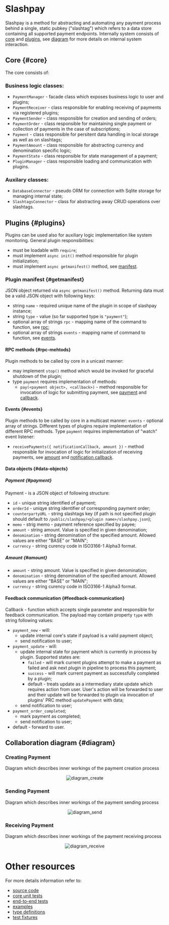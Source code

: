 # Slashpay

Slashpay is a method for abstracting and automating any payment process behind a single, static pubkey ("slashtag") which refers to a data store containing all supported payment endpoints. Internally system consists of [core](core) and [plugins](plugins), see [diagram](diagram) for more details on internal system interaction.

## Core {#core}
The core consists of:
### Business logic classes:
- `PaymentManager` - facade class which exposes business logic to user and plugins;
- `PaymentReceiver` - class responsible for enabling receiving of payments via registered plugins;
- `PaymentSender` - class responsible for creation and sending of orders;
- `PaymentOrder` - class responsible for maintaining single payment or collection of payments in the case of subscriptions;
- `Payment` - class responsible for persitent data handling in local storage as well as on slashtags;
- `PaymentAmount` - class responsible for abstracting currency and denomination specific logic;
- `PaymentState` - class responsible for state management of a payment;
- `PluginManager` - class responsible loading and communication with plugins.

### Auxilary classes:
- `DatabaseConnector` - pseudo ORM for connection with Sqlite storage for managing internal state;
- `SlashtagsConnector` - class for abstracting away CRUD operations over slashtags.

## Plugins {#plugins}
Plugins can be used also for auxiliary logic implementation like system monitoring. General plugin responsibilities:
- must be loadable with `require`;
- must implement `async init()` method responsible for plugin initialization;
- must implement `async getmanifest()` method, see [manifest](#getmanifest).

### Plugin manifest {#getmanifest}
JSON object returned via `async getmanifest()` method. Returning data must be a valid JSON object with following keys:
- string `name` - required unique name of the plugin in scope of slashpay instance;
- string `type` - value (so far supported type is `"payment"`);
- optional array of strings `rpc` - mapping name of the command to function, see [rpc](#rpc-methods);
- optional array of strings `events` - mapping name of command to function, see [events](#events).

#### RPC methods {#rpc-mehtods}
Plugin methods to be called by core in a unicast manner:
- may implement `stop()` method which would be invoked for graceful shutdown of the plugin;
- type `payment` requires implementation of methods:
  - `pay(<payment object>, <callback>)` - method responsible for invocation of logic for submitting payment, see [payment](#payment) and [callback](#feedback-communication).

#### Events {#events}
Plugin methods to be called by core in a multicast manner:
`events` - optional array of strings. Different types of plugins require implementation of different RPC methods.
Type `payment` requires implementation of "watch" event listener:
 - `receivePayments({ notificationCallback, amount })` - method responsible for invocation of logic for initialization of receiving payments, see [amount](#amount) and [notification callback](#feedback-communication).

#### Data objects {#data-objects}

##### Payment {#payment}
Payment - is a JSON object of following structure:
- `id` - unique string identified of payment;
- `orderId` - uniqye string identifier of corresponding payment order;
- `counterpartyURL` - string slashtags key (if path is not specified plugin should default to `/public/slashpay/<plugin name>/slashpay.json`);
- `memo` - strig memo - payment reference specified by payee;
- `amount` - string amount. Value is specified in given denomination;
- `denomination` - string denomination of the specified amount. Allowed values are either "BASE" or "MAIN";
- `currency` - string curency code in ISO3166-1 Alpha3 format.

##### Amount {#amount}
- `amount` - string amount. Value is specified in given denomination;
- `denomination` - string denomination of the specified amount. Allowed values are either "BASE" or "MAIN";
- `currency` - string curency code in ISO3166-1 Alpha3 format.

#### Feedback communication {#feedback-communication}
Callback - function which accepts single parameter and responsible for feedback communication. The payload may contain property `type` with string following values:
- `payment_new` - will:
  - update internal core's state if payload is a valid payment object;
  - send notification to user;
- `payment_update` - will:
  - update internal state for payment which is currently in process by plugin. Supported states are:
    - `failed` - will mark current plugins attempt to make a payment as failed and ask next plugin in pipeline to process this payment;
    - `success` - will mark current payment as successfully completed by a plugin;
    - default - treats update as a intermediary state update which requires action from user. User's action will be forwarded to user and their update will be forwarded to plugin via invocation of plugins' PRC method `updatePayment` with data;
  - send notification to user;
- `payment_order_completed`;
  - mark payment as completed;
  - send notification to user;
- default - forward to user.


## Collaboration diagram {#diagram}

### Creating Payment
Diagram which describes inner workings of the payment creation process
<p align="center">
  <img alt="diagram_create" src="./docs/create.png"></img>
</p>

### Sending Payment
Diagram which describes inner workings of the payment sending process
<p align="center">
  <img alt="diagram_send" src="./docs/send.png"></img>
</p>

### Receiving Payment
Diagram which describes inner workings of the payment receiving process
<p align="center">
  <img alt="diagram_receive" src="./docs/receive.png"></img>
</p>

# Other resources

For more details information refer to:
- [source code](./src/)
- [core unit tests](./test/payments/)
- [end-to-end tests](./test/e2e/)
- [examples](./examples/)
- [type definitions](./types/)
- [test fixtures](./test/fixtures)
